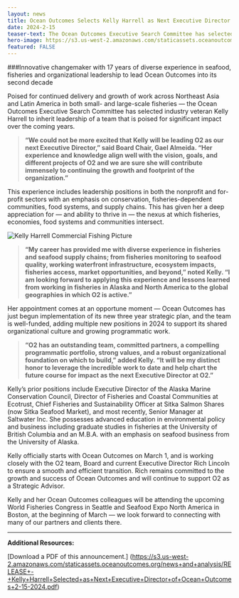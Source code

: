 ```yaml
---
layout: news
title: Ocean Outcomes Selects Kelly Harrell as Next Executive Director
date: 2024-2-15
teaser-text: The Ocean Outcomes Executive Search Committee has selected industry veteran Kelly Harrell to inherit leadership of a team that is poised for significant impact over the coming years.
hero-image: https://s3.us-west-2.amazonaws.com/staticassets.oceanoutcomes.org/news+and+analysis/hero+images/kelly-harrell-selected-as-next-executive-director-hero.png
featured: FALSE
---
```

###Innovative changemaker with 17 years of diverse experience in seafood, fisheries and organizational leadership to lead Ocean Outcomes into its second decade

Poised for continued delivery and growth of work across Northeast Asia and Latin America in both small- and large-scale fisheries — the Ocean Outcomes Executive Search Committee has selected industry veteran Kelly Harrell to inherit leadership of a team that is poised for significant impact over the coming years.

>**“We could not be more excited that Kelly will be leading O2 as our next Executive Director,” said Board Chair, Gael Almeida. “Her experience and knowledge align well with the vision, goals, and different projects of O2 and we are sure she will contribute immensely to continuing the growth and footprint of the organization.”**

This experience includes leadership positions in both the nonprofit and for-profit sectors with an emphasis on conservation, fisheries-dependent communities, food systems, and supply chains. This has given her a deep appreciation for — and ability to thrive in — the nexus at which fisheries, economies, food systems and communities intersect.

![Kelly Harrell Commercial Fishing Picture](https://s3.us-west-2.amazonaws.com/staticassets.oceanoutcomes.org/news+and+analysis/kelly-harrell-selected-as-next-executive-director-supporting-image.png)  
>**“My career has provided me with diverse experience in fisheries and seafood supply chains; from fisheries monitoring to seafood quality, working waterfront infrastructure, ecosystem impacts, fisheries access, market opportunities, and beyond,” noted Kelly. “I am looking forward to applying this experience and lessons learned from working in fisheries in Alaska and North America to the global geographies in which O2 is active.”**

Her appointment comes at an opportune moment — Ocean Outcomes has just begun implementation of its new three year strategic plan, and the team is well-funded, adding multiple new positions in 2024 to support its shared organizational culture and growing programmatic work.

>**“O2 has an outstanding team, committed partners, a compelling programmatic portfolio, strong values, and a robust organizational foundation on which to build,” added Kelly. “It will be my distinct honor to leverage the incredible work to date and help chart the future course for impact as the next Executive Director at O2.”**

Kelly’s prior positions include Executive Director of the Alaska Marine Conservation Council, Director of Fisheries and Coastal Communities at Ecotrust, Chief Fisheries and Sustainability Officer at Sitka Salmon Shares (now Sitka Seafood Market), and most recently, Senior Manager at Saltwater Inc. She possesses advanced education in environmental policy and business including graduate studies in fisheries at the University of British Columbia and an M.B.A. with an emphasis on seafood business from the University of Alaska.

Kelly officially starts with Ocean Outcomes on March 1, and is working closely with the O2 team, Board and current Executive Director Rich Lincoln to ensure a smooth and efficient transition. Rich remains committed to the growth and success of Ocean Outcomes and will continue to support O2 as a Strategic Advisor.

Kelly and her Ocean Outcomes colleagues will be attending the upcoming World Fisheries Congress in Seattle and Seafood Expo North America in Boston, at the beginning of March — we look forward to connecting with many of our partners and clients there.

----

**Additional Resources:**

[Download a PDF of this announcement.] (https://s3.us-west-2.amazonaws.com/staticassets.oceanoutcomes.org/news+and+analysis/RELEASE+-+Kelly+Harrell+Selected+as+Next+Executive+Director+of+Ocean+Outcomes+2-15-2024.pdf)
